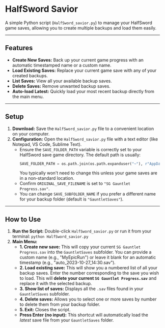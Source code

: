 # HalfSword Savior

A simple Python script (`HalfSword_savior.py`) to manage your HalfSword game saves, allowing you to create multiple backups and load them easily.

---

## Features

* **Create New Saves:** Back up your current game progress with an automatic timestamped name or a custom name.
* **Load Existing Saves:** Replace your current game save with any of your created backups.
* **List Saves:** View all your available backup saves.
* **Delete Saves:** Remove unwanted backup saves.
* **Auto-load Latest:** Quickly load your most recent backup directly from the main menu.

---

## Setup

1.  **Download:** Save the `HalfSword_savior.py` file to a convenient location on your computer.
2.  **Configuration:** Open the `HalfSword_savior.py` file with a text editor (like Notepad, VS Code, Sublime Text).
    * Ensure the `SAVE_FOLDER_PATH` variable is correctly set to your HalfSword save game directory. The default path is usually:
        ```python
        SAVE_FOLDER_PATH = os.path.join(os.path.expanduser("~"), r"AppData\Local\HalfSwordUE5\Saved\SaveGames")
        ```
        You typically won't need to change this unless your game saves are in a non-standard location.
    * Confirm `ORIGINAL_SAVE_FILENAME` is set to `"SG Gauntlet Progress.sav"`.
    * You can change `SAVE_SUBFOLDER_NAME` if you prefer a different name for your backup folder (default is `"GauntletSaves"`).

---

## How to Use

1.  **Run the Script:** Double-click `HalfSword_savior.py` or run it from your terminal: `python HalfSword_savior.py`
2.  **Main Menu:**
    * **1. Create new save:** This will copy your current `SG Gauntlet Progress.sav` into the `GauntletSaves` subfolder. You can provide a custom name (e.g., "MyEpicRun") or leave it blank for an automatic timestamp (e.g., "auto\_2023-10-27\_14:30.sav").
    * **2. Load existing save:** This will show you a numbered list of all your backup saves. Enter the number corresponding to the save you wish to load. This will **delete your current `SG Gauntlet Progress.sav`** and replace it with the selected backup.
    * **3. Show list of saves:** Displays all the `.sav` files found in your `GauntletSaves` subfolder.
    * **4. Delete saves:** Allows you to select one or more saves by number to delete them from your backup folder.
    * **5. Exit:** Closes the script.
    * **Press Enter (no input):** This shortcut will automatically load the *latest* save file from your `GauntletSaves` folder.
